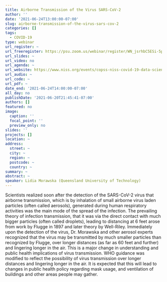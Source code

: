 ```yaml
---
title: Airborne Transmission of the Virus SARS-CoV-2
author: ''
date: '2021-06-24T13:00:00-07:00'
slug: airborne-transmission-of-the-virus-sars-cov-2
categories: []
tags:
  - COVID-19
type: webinar
url_register: ~
url_freeregister: https://psu.zoom.us/webinar/register/WN_jsrhbC5ESi-5przgjOZnlA
url_slides: ~
url_video: no
url_agenda: ~
url_website: https://www.niss.org/events/copss-niss-covid-19-data-science-webinar-series-10
url_audio: ~
url_code: ~
url_pdf: ~
date_end: '2021-06-24T14:00:00-07:00'
all_day: no
publishDate: '2021-06-20T21:45:41-07:00'
authors: []
featured: no
image:
  caption: ''
  focal_point: ''
  preview_only: no
slides: ''
projects: []
location: ~
address:
  street: ~
  city: ~
  region: ~
  postcode: ~
  country: ~
summary: ~
abstract: ~
speaker: Lidia Morawska (Queensland University of Technology)
---
```

<!--more-->
Scientists realized soon after the detection of the SARS-CoV-2 virus that airborne transmission, which is by inhalation of small airborne virus laden particles (often called aerosols), generated during human respiratory activities was the main mode of the spread of the infection. The prevailing theory of infection transmission, that it was via the direct contact with much bigger particles (often called droplets), leading to distancing at 6 feet arose from work by Flugge in 1897 and later theory by Well-Riley. Immediately upon the detection of the virus, Dr. Morawska and other aerosol experts recognized that the virus may be transmitted by much smaller particles than recognized by Flugge, over longer distances (as far as 60 feet and further) and lingering longer in the air. This is a major change in understanding and public health implications of virus transmission. WHO guidance was modified to reflect the possibility of virus transmission over longer distances and lingering longer in the air. It is expected that this will lead to changes in public health policy regarding mask usage, and ventilation of buildings and other areas people may gather.